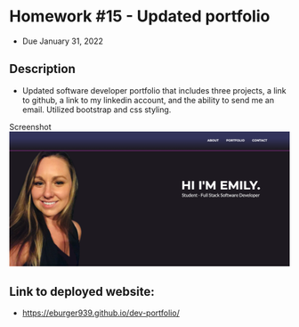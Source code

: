 # Homework #15 - Updated portfolio
* Due January 31, 2022

## Description
* Updated software developer portfolio that includes three projects, a link to github, a link to my linkedin account, and the ability to send me an email.  Utilized bootstrap and css styling. 

Screenshot
![value](assets/img/portfolio/portfolio.png)


## Link to deployed website: 
* https://eburger939.github.io/dev-portfolio/